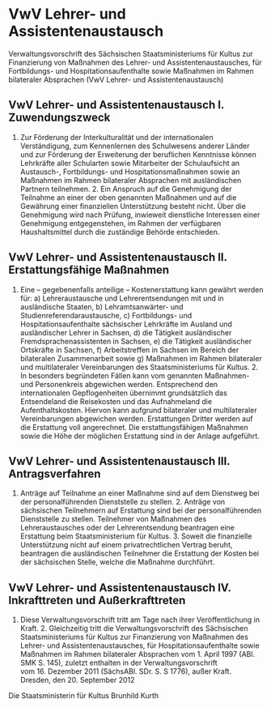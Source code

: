 # VwV Lehrer- und Assistentenaustausch

Verwaltungsvorschrift des Sächsischen Staatsministeriums für Kultus zur Finanzierung von Maßnahmen des Lehrer- und Assistentenaustausches, für Fortbildungs- und Hospitationsaufenthalte sowie Maßnahmen im Rahmen bilateraler Absprachen (VwV Lehrer- und Assistentenaustausch)

## VwV Lehrer- und Assistentenaustausch I. Zuwendungszweck

1. Zur Förderung der Interkulturalität und der internationalen Verständigung, zum Kennenlernen des Schulwesens anderer Länder und zur Förderung der Erweiterung der beruflichen Kenntnisse können Lehrkräfte aller Schularten sowie Mitarbeiter der Schulaufsicht an Austausch-, Fortbildungs- und Hospitationsmaßnahmen sowie an Maßnahmen im Rahmen bilateraler Absprachen mit ausländischen Partnern teilnehmen. 2. Ein Anspruch auf die Genehmigung der Teilnahme an einer der oben genannten Maßnahmen und auf die Gewährung einer finanziellen Unterstützung besteht nicht. Über die Genehmigung wird nach Prüfung, inwieweit dienstliche Interessen einer Genehmigung entgegenstehen, im Rahmen der verfügbaren Haushaltsmittel durch die zuständige Behörde entschieden. 
## VwV Lehrer- und Assistentenaustausch II. Erstattungsfähige Maßnahmen

1. Eine – gegebenenfalls anteilige – Kostenerstattung kann gewährt werden für: a) Lehreraustausche und Lehrerentsendungen mit und in ausländische Staaten, b) Lehramtsanwärter- und Studienreferendaraustausche, c) Fortbildungs- und Hospitationsaufenthalte sächsischer Lehrkräfte im Ausland und ausländischer Lehrer in Sachsen, d) die Tätigkeit ausländischer Fremdsprachenassistenten in Sachsen, e) die Tätigkeit ausländischer Ortskräfte in Sachsen, f) Arbeitstreffen in Sachsen im Bereich der bilateralen Zusammenarbeit sowie g) Maßnahmen im Rahmen bilateraler und multilateraler Vereinbarungen des Staatsministeriums für Kultus. 2. In besonders begründeten Fällen kann vom genannten Maßnahmen- und Personenkreis abgewichen werden. Entsprechend den internationalen Gepflogenheiten übernimmt grundsätzlich das Entsendeland die Reisekosten und das Aufnahmeland die Aufenthaltskosten. Hiervon kann aufgrund bilateraler und multilateraler Vereinbarungen abgewichen werden. Erstattungen Dritter werden auf die Erstattung voll angerechnet. Die erstattungsfähigen Maßnahmen sowie die Höhe der möglichen Erstattung sind in der Anlage aufgeführt. 
## VwV Lehrer- und Assistentenaustausch III. Antragsverfahren

1. Anträge auf Teilnahme an einer Maßnahme sind auf dem Dienstweg bei der personalführenden Dienststelle zu stellen. 2. Anträge von sächsischen Teilnehmern auf Erstattung sind bei der personalführenden Dienststelle zu stellen. Teilnehmer von Maßnahmen des Lehreraustausches oder der Lehrerentsendung beantragen eine Erstattung beim Staatsministerium für Kultus. 3. Soweit die finanzielle Unterstützung nicht auf einem privatrechtlichen Vertrag beruht, beantragen die ausländischen Teilnehmer die Erstattung der Kosten bei der sächsischen Stelle, welche die Maßnahme durchführt. 
## VwV Lehrer- und Assistentenaustausch IV. Inkrafttreten und Außerkrafttreten

1. Diese Verwaltungsvorschrift tritt am Tage nach ihrer Veröffentlichung in Kraft. 2. Gleichzeitig tritt die Verwaltungsvorschrift des Sächsischen Staatsministeriums für Kultus zur Finanzierung von Maßnahmen des Lehrer- und Assistentenaustausches, für Hospitationsaufenthalte sowie Maßnahmen im Rahmen bilateraler Absprachen vom 1. April 1997 (ABl. SMK S. 145), zuletzt enthalten in der Verwaltungsvorschrift vom 16. Dezember 2011 (SächsABl. SDr. S. S 1776), außer Kraft. Dresden, den 20. September 2012

Die Staatsministerin für Kultus 
           Brunhild Kurth

